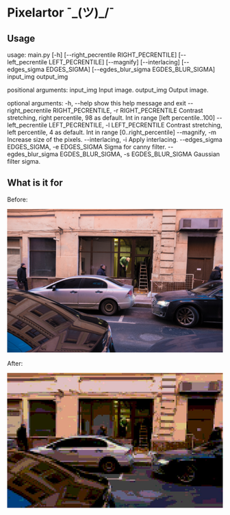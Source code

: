 # Pixelartor ¯\_(ツ)_/¯

## Usage

usage: main.py [-h] [--right_pecrentile RIGHT_PECRENTILE]
               [--left_pecrentile LEFT_PECRENTILE] [--magnify] [--interlacing]
               [--edges_sigma EDGES_SIGMA]
               [--egdes_blur_sigma EGDES_BLUR_SIGMA]
               input_img output_img

positional arguments:
  input_img             Input image.
  output_img            Output image.

optional arguments:
  -h, --help            show this help message and exit
  --right_pecrentile RIGHT_PECRENTILE, -r RIGHT_PECRENTILE
                        Contrast stretching, right percentile, 98 as default.
                        Int in range [left percentile..100]
  --left_pecrentile LEFT_PECRENTILE, -l LEFT_PECRENTILE
                        Contrast stretching, left percentile, 4 as default.
                        Int in range [0..right_percentile]
  --magnify, -m         Increase size of the pixels.
  --interlacing, -i     Apply interlacing.
  --edges_sigma EDGES_SIGMA, -e EDGES_SIGMA
                        Sigma for canny filter.
  --egdes_blur_sigma EGDES_BLUR_SIGMA, -s EGDES_BLUR_SIGMA
                        Gaussian filter sigma.

## What is it for

Before:

![alt text](examples/before_1.jpg  "Before 1")

After:

![alt text](examples/after_1.jpg "After 1")
